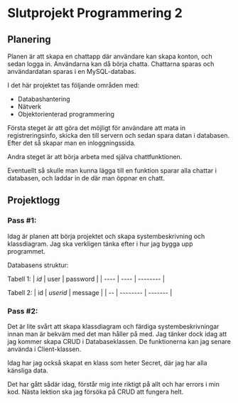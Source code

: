 # Slutprojekt Programmering 2
## __Planering__
Planen är att skapa en chattapp där användare kan skapa konton, och sedan logga in. Användarna kan då börja chatta. Chattarna sparas och användardatan sparas i en MySQL-databas.

I det här projektet tas följande områden med:

* Databashantering
* Nätverk
* Objektorienterad programmering

Första steget är att göra det möjligt för användare att mata in registreringsinfo, skicka den till servern och sedan spara datan i databasen. Efter det så skapar man en inloggningssida.

Andra steget är att börja arbeta med själva chattfunktionen.

Eventuellt så skulle man kunna lägga till en funktion sparar alla chattar i databasen, och laddar in de där man öppnar en chatt.

 ## __Projektlogg__
### Pass #1:
Idag är planen att börja projektet och skapa systembeskrivning och klassdiagram. Jag ska verkligen tänka efter i hur jag bygga upp programmet.

Databasens struktur:

Tabell 1:
| *id* | user | password |
| ---- | ---- | -------- |

Tabell 2:
| id | *userid* | message |
| -- | -------- | ------- |

### Pass #2:
Det är lite svårt att skapa klassdiagram och färdiga systembeskrivningar innan man är bekväm med det man håller på med.
Jag tänker dock idag att jag kommer skapa CRUD i Databaseklassen. De funktionerna kan jag senare använda i Client-klassen.

Idag har jag också skapat en klass som heter Secret, där jag har alla känsliga data.

Det har gått sådär idag, förstår mig inte riktigt på allt och har errors i min kod. Nästa lektion ska jag försöka på CRUD att fungera helt.


